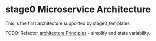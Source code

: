 # stage0 Microservice Architecture
This is the first architecture supported by stage0_templates

TODO: Refactor [architecture Principles](https://github.com/agile-learning-institute/mentorHub/blob/main/specifications/PRINCIPLES.md) - simplify and state variability.

